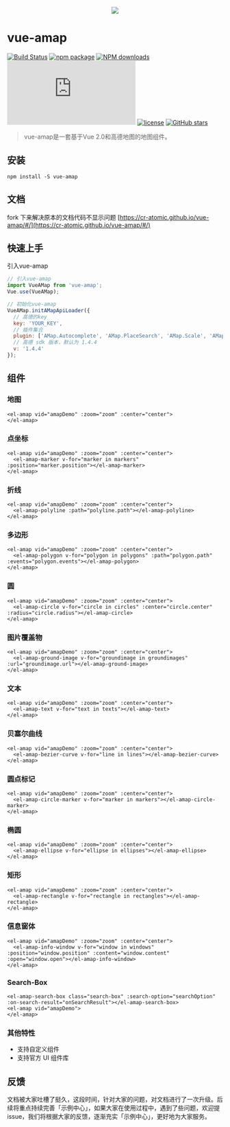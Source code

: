 <p align="center">
  <img src="https://cdn.rawgit.com/ElemeFE/vue-amap/master/src/docs/assets/images/logo.png">
</p>

# vue-amap
[![Build Status](https://travis-ci.org/ElemeFE/vue-amap.svg?branch=master)](https://travis-ci.org/ElemeFE/vue-amap)
[![npm package](https://img.shields.io/npm/v/vue-amap.svg)](https://www.npmjs.org/package/vue-amap)
[![NPM downloads](http://img.shields.io/npm/dm/vue-amap.svg)](https://npmjs.org/package/vue-amap)
![JS gzip size](http://img.badgesize.io/https://unpkg.com/vue-amap/src/lib/index.js?compression=gzip&label=gzip%20size:%20JS)
[![license](https://img.shields.io/github/license/elemefe/vue-amap.svg?style=flat-square)](https://github.com/ElemeFE/vue-amap)
[![GitHub stars](https://img.shields.io/github/stars/elemefe/vue-amap.svg?style=social&label=Star)](https://github.com/ElemeFE/vue-amap)

> vue-amap是一套基于Vue 2.0和高德地图的地图组件。

## 安装
```
npm install -S vue-amap
```

## 文档
fork 下来解决原本的文档代码不显示问题
[https://cr-atomic.github.io/vue-amap/#/](https://cr-atomic.github.io/vue-amap/#/)


## 快速上手

引入vue-amap

```javascript
// 引入vue-amap
import VueAMap from 'vue-amap';
Vue.use(VueAMap);

// 初始化vue-amap
VueAMap.initAMapApiLoader({
  // 高德的key
  key: 'YOUR_KEY',
  // 插件集合
  plugin: ['AMap.Autocomplete', 'AMap.PlaceSearch', 'AMap.Scale', 'AMap.OverView', 'AMap.ToolBar', 'AMap.MapType', 'AMap.PolyEditor', 'AMap.CircleEditor'],
  // 高德 sdk 版本，默认为 1.4.4
  v: '1.4.4'
});
```

## 组件

### 地图

```vue
<el-amap vid="amapDemo" :zoom="zoom" :center="center">
</el-amap>
```

### 点坐标

```vue
<el-amap vid="amapDemo" :zoom="zoom" :center="center">
  <el-amap-marker v-for="marker in markers" :position="marker.position"></el-amap-marker>
</el-amap>
```

### 折线

```vue
<el-amap vid="amapDemo" :zoom="zoom" :center="center">
  <el-amap-polyline :path="polyline.path"></el-amap-polyline>
</el-amap>
```

### 多边形

```vue
<el-amap vid="amapDemo" :zoom="zoom" :center="center">
  <el-amap-polygon v-for="polygon in polygons" :path="polygon.path" :events="polygon.events"></el-amap-polygon>
</el-amap>
```

### 圆

```vue
<el-amap vid="amapDemo" :zoom="zoom" :center="center">
  <el-amap-circle v-for="circle in circles" :center="circle.center" :radius="circle.radius"></el-amap-circle>
</el-amap>
```

### 图片覆盖物

```vue
<el-amap vid="amapDemo" :zoom="zoom" :center="center">
  <el-amap-ground-image v-for="groundimage in groundimages" :url="groundimage.url"></el-amap-ground-image>
</el-amap>
```

### 文本

```vue
<el-amap vid="amapDemo" :zoom="zoom" :center="center">
  <el-amap-text v-for="text in texts"></el-amap-text>
</el-amap>
```

### 贝塞尔曲线

```vue
<el-amap vid="amapDemo" :zoom="zoom" :center="center">
  <el-amap-bezier-curve v-for="line in lines"></el-amap-bezier-curve>
</el-amap>
```

### 圆点标记

```vue
<el-amap vid="amapDemo" :zoom="zoom" :center="center">
  <el-amap-circle-marker v-for="marker in markers"></el-amap-circle-marker>
</el-amap>
```

### 椭圆

```vue
<el-amap vid="amapDemo" :zoom="zoom" :center="center">
  <el-amap-ellipse v-for="ellipse in ellipses"></el-amap-ellipse>
</el-amap>
```

### 矩形

```vue
<el-amap vid="amapDemo" :zoom="zoom" :center="center">
  <el-amap-rectangle v-for="rectangle in rectangles"></el-amap-rectangle>
</el-amap>
```

### 信息窗体

```vue
<el-amap vid="amapDemo" :zoom="zoom" :center="center">
  <el-amap-info-window v-for="window in windows" :position="window.position" :content="window.content" :open="window.open"></el-amap-info-window>
</el-amap>
```

### Search-Box

```vue
<el-amap-search-box class="search-box" :search-option="searchOption" :on-search-result="onSearchResult"></el-amap-search-box>
<el-amap vid="amapDemo">
</el-amap>
```

### 其他特性

* 支持自定义组件
* 支持官方 UI 组件库

## 反馈

文档被大家吐槽了挺久，这段时间，针对大家的问题，对文档进行了一次升级。后续将重点持续完善「示例中心」，如果大家在使用过程中，遇到了些问题，欢迎提 issue，我们将根据大家的反馈，逐渐充实「示例中心」，更好地为大家服务。
